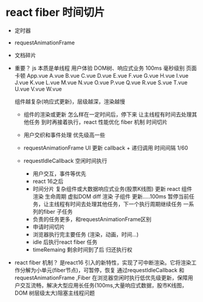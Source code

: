 # react fiber 时间切片

- 定时器 
- requestAnimationFrame 
- 文档碎片
- 重要？ js 本质是单线程 
  用户体验
  DOM树、响应式业务 100ms 毫秒级别 页面卡顿
  App.vue
    A.vue
      B.vue
        C.vue
          D.vue
            E.vue
               F.vue
                 G.vue
                   H.vue 
                     I.vue
                       J.vue
                         K.vue
                           L.vue
                             M.vue
                               N.vue
                                 O.vue
                                   P.vue
                                     Q.vue
                                       R.vue
                                         S.vue
                                           T.vue
                                             U.vue
                                               V.vue
                                                 W.vue
                                                  
  组件越复杂(响应式更新)，层级越深，渲染越慢

  - 组件的渲染或更新  怎么样在一定时间后，停下来 让主线程有时间去处理其他任务 到时再接着执行，react 性能优化 fiber 机制 时间切片
  
  - 用户交织和事件处理 优先级高一些

  - requestAnimationFrame UI 更新
    callback + 递归调用 时间间隔 1/60
  - requestIdleCallback 空闲时间执行
    - 用户交互，事件等优先
    - react 16之后
    - 时间分片 复杂组件或大数据响应式业务(股票K线图) 更新
      react 组件渲染 生命周期 虚拟DOM diff 渲染 子组件 更新.....100ms
      暂停当前任务，让主线程有时间去处理其他任务，下一个执行周期继续任务
      一系列的fiber 子任务
    - 负责的任务更多，和requestAnimationFrame区别
    - 申请时间切片
    - 浏览器执行完主要任务 (渲染，动画，时间...)
    - idle 后执行react fiber 任务
    - timeRemaing 剩余时间到了后 归还执行权
  
- react fiber 机制？
  是react16 引入的新特性，实现了可中断渲染。它将渲染工作分解为小单元(fiber节点)，可暂停，恢复
  通过requestIdleCallback 和 requestAnimationFrame ,Fiber 在浏览器空闲时执行低优先级更新，保障用户交互流畅，解决大型应用长任务(100ms,大量响应式数据，股市K线图，DOM 树层级太大)阻塞主线程问题